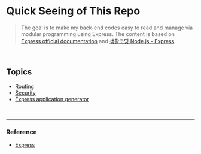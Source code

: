 # Quick Seeing of This Repo

> The goal is to make my back-end codes easy to read and manage via modular programming using Express. The content is based on [Express official documentation](https://expressjs.com/) and [생활코딩 Node.js - Express](https://opentutorials.org/course/3370).

<br>

## Topics

- [Routing](https://github.com/estellechoi/express-js-tutorials/blob/master/doc/routing.md)
- [Security](https://github.com/estellechoi/express-js-tutorials/blob/master/doc/security.md)
- [Express application generator](https://github.com/estellechoi/express-js-tutorials/blob/master/doc/expressGenerator.md)

<br>

---

### Reference

- [Express](https://expressjs.com/)
